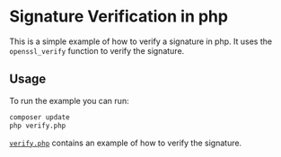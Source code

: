 # Signature Verification in php

This is a simple example of how to verify a signature in php. It uses the `openssl_verify` function to verify the signature.

## Usage

To run the example you can run:

```bash
composer update
php verify.php
```

[`verify.php`](verify.php) contains an example of how to verify the signature.
